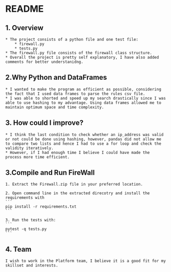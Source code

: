 # README

## 1. Overview

    * The project consists of a python file and one test file:
        * firewall.py
        * tests.py
    * The firewall.py file consists of the firewall class structure.
    * Overall the project is pretty self explanatory, I have also added comments for better understanidng.

## 2.Why Python and DataFrames

    * I wanted to make the program as efficient as possible, considering the fact that I used data frames to parse the rules csv file.
    * I was able to shorted and speed up my search drastically since I was able to use hashing to my advantage. Using data frames allowed me to maintain optimum space and time complexity.
  
## 3. How could I improve?

    * I think the last condition to check whether an ip_address was valid or not could be done using hashing, however, pandas did not allow me to compare two lists and hence I had to use a for loop and check the validity iteratively.
    * However, if I had enough time I believe I could have made the process more time efficient.
  
## 3.Compile and Run FireWall

    1. Extract the Firewall.zip file in your preferred location.

    2. Open command line in the extracted direcotry and install the requirements with
    ```
    pip install -r requirements.txt
    ```

    3. Run the tests with:
    ```
    pytest -q tests.py
    ```

## 4. Team
    
    I wish to work in the Platform team, I believe it is a good fit for my skillset and interests.
